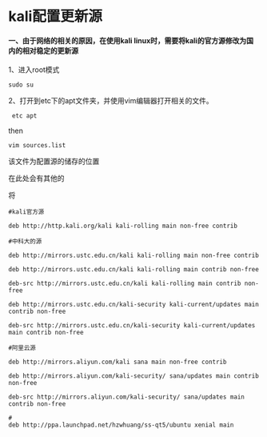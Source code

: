 # kali配置更新源


#### 一、由于网络的相关的原因，在使用kali linux时，需要将kali的官方源修改为国内的相对稳定的更新源 ####



1、进入root模式

	sudo su

2、打开到etc下的apt文件夹，并使用vim编辑器打开相关的文件。 

	 etc apt
then

	vim sources.list

该文件为配置源的储存的位置

在此处会有其他的


将



	#kali官方源
	
	deb http://http.kali.org/kali kali-rolling main non-free contrib
	
	#中科大的源
	
	deb http://mirrors.ustc.edu.cn/kali kali-rolling main non-free contrib
	
	deb http://mirrors.ustc.edu.cn/kali kali-rolling main contrib non-free
	
	deb-src http://mirrors.ustc.edu.cn/kali kali-rolling main contrib non-free
	
	deb http://mirrors.ustc.edu.cn/kali-security kali-current/updates main contrib non-free
	
	deb-src http://mirrors.ustc.edu.cn/kali-security kali-current/updates main contrib non-free
	
	#阿里云源
	
	deb http://mirrors.aliyun.com/kali sana main non-free contrib
	
	deb http://mirrors.aliyun.com/kali-security/ sana/updates main contrib non-free
	
	deb-src http://mirrors.aliyun.com/kali-security/ sana/updates main contrib non-free
	
	#
	deb http://ppa.launchpad.net/hzwhuang/ss-qt5/ubuntu xenial main
	